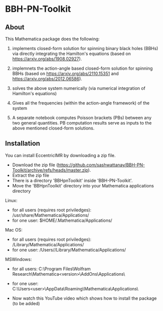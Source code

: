 # BBH-PN-Toolkit

## About

This Mathematica package does the following:

1. implements closed-form solution for spinning binary black holes (BBHs) via directly integrating the Hamilton's equations (based on https://arxiv.org/abs/1908.02927).

2. implemnets the action-angle based closed-form solution for spinning BBHs (based on https://arxiv.org/abs/2110.15351 and https://arxiv.org/abs/2012.06586).

3. solves the above system numerically (via numerical integration of Hamilton's equations)

4. Gives all the frequencies (within the action-angle framework) of the system

5. A separate notebook computes Poisson brackets (PBs) between any two general quantities. PB computation results serve as inputs to the above mentioned closed-form solutions.



## Installation

You can install EccentricIMR by downloading a zip file.

- Download the zip file (https://github.com/sashwattanay/BBH-PN-Toolkit/archive/refs/heads/master.zip).
- Extract the zip file
- There is a directory 'BBHpnToolkit' inside 'BBH-PN-Toolkit'.
- Move the 'BBHpnToolkit' directory into your Mathematica applications directory

Linux:
   - for all users (requires root priviledges): /usr/share/Mathematica/Applications/
   - for one user: $HOME/.Mathematica/Applications/
   
Mac OS:
   - for all users (requires root priviledges): /Library/Mathematica/Applications/
   - for one user: /Users/<user>/Library/Mathematica/Applications/
  
MSWindows:
   - for all users: C:\Program Files\Wolfram Research\Mathematica\<version>\AddOns\Applications\
   - for one user: C:\Users\<user>\AppData\Roaming\Mathematica\Applications\
  
- Now watch this YouTube video which shows how to install the package (to be added)

